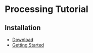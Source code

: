 # Processing Tutorial

## Installation
* [Download](https://processing.org/download/)
* [Getting Started](https://processing.org/tutorials/gettingstarted/)
